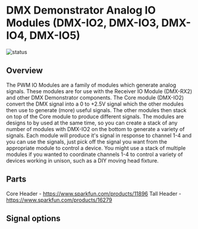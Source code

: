 # DMX Demonstrator Analog IO Modules (DMX-IO2, DMX-IO3, DMX-IO4, DMX-IO5)

![status](https://img.shields.io/badge/status-prototype-orange)

## Overview

The PWM IO Modules are a family of modules which generate analog signals. These modules are for use with the Receiver IO Module (DMX-RX2) and other DMX Demonstrator components. The Core module (DMX-IO2) convert the DMX signal into a 0 to +2.5V signal which the other modules then use to generate (more) useful signals. The other modules then stack on top of the Core module to produce different signals. The modules are designs to by used at the same time, so you can create a stack of any number of modules with DMX-IO2 on the bottom to generate a variety of signals. Each module will produce it's signal in response to channel 1-4 and you can use the signals, just pick off the signal you want from the appropriate module to control a device. You might use a stack of multiple modules if you wanted to coordinate channels 1-4 to control a variety of devices working in unison, such as a DIY moving head fixture.

## Parts

Core Header - https://www.sparkfun.com/products/11896
Tall Header - https://www.sparkfun.com/products/16279

## Signal options


